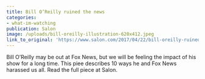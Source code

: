```yaml
---
title: Bill O’Reilly ruined the news
categories: 
- what-im-watching
publication: Salon
image: /uploads/bill-oreilly-illustration-620x412.jpeg
link_to_original: 'https://www.salon.com/2017/04/22/bill-oreilly-ruined-the-news-10-ways-he-and-fox-news-harassed-us-all/'
---
```



Bill O’Reilly may be out at Fox News, but we will be feeling the impact of his show for a long time. This piee describes 10 ways he and Fox News harassed us all. Read the full piece at Salon.